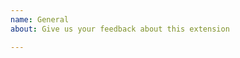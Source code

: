 ```yaml
---
name: General
about: Give us your feedback about this extension

---
```


<!-- Love vsc-material-theme? Please consider supporting our collective:
👉  https://opencollective.com/vsc-material-theme/donate -->
